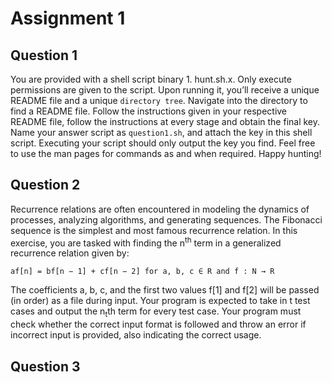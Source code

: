 # Assignment 1

## Question 1
You are provided with a shell script binary 1. hunt.sh.x. Only execute permissions are given to the script.
Upon running it, you’ll receive a unique README file and a unique `directory tree`. Navigate into the
directory to find a README file. Follow the instructions given in your respective README file, follow the
instructions at every stage and obtain the final key. Name your answer script as `question1.sh`, and
attach the key in this shell script. Executing your script should only output the key you find. Feel free
to use the man pages for commands as and when required. Happy hunting!

## Question 2
Recurrence relations are often encountered in modeling the dynamics of processes, analyzing algorithms, and generating sequences. 
The Fibonacci sequence is the simplest and most famous recurrence relation.
In this exercise, you are tasked with finding the n<sup>th</sup> term in a generalized recurrence relation given by:

 `af[n] = bf[n − 1] + cf[n − 2] for a, b, c ∈ R and f : N → R`

The coefficients a, b, c, and the first two values f[1] and f[2] will be passed (in order) as a file during input. 
Your program is expected to take in t test cases and output the n<sub>t</sub>th term for every test case.
Your program must check whether the correct input format is followed and throw an error if incorrect input is provided, also indicating the correct usage.

## Question 3
